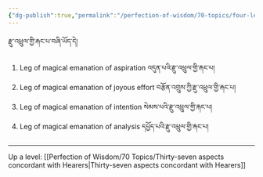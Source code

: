```yaml
---
{"dg-publish":true,"permalink":"/perfection-of-wisdom/70-topics/four-legs-of-magical-emanation/"}
---
```


རྫུ་འཕྲུལ་གྱི་རྐང་པ་བཞི་ཡོད་དེ། 
1. Leg of magical emanation of aspiration འདུན་པའི་རྫུ་འཕྲུལ་གྱི་རྐང་པ།
2. Leg of magical emanation of joyous effort བརྩོན་འགྲུས་ཀྱི་རྫུ་འཕྲུལ་གྱི་རྐང་པ།
3. Leg of magical emanation of intention སེམས་པའི་རྫུ་འཕྲུལ་གྱི་རྐང་པ།
4. Leg of magical emanation of analysis དཔྱོད་པའི་རྫུ་འཕྲུལ་གྱི་རྐང་པ།

---
Up a level: [[Perfection of Wisdom/70 Topics/Thirty-seven aspects concordant with Hearers\|Thirty-seven aspects concordant with Hearers]]